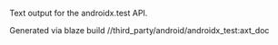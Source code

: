 Text output for the androidx.test API.

Generated via blaze build //third_party/android/androidx_test:axt_doc
